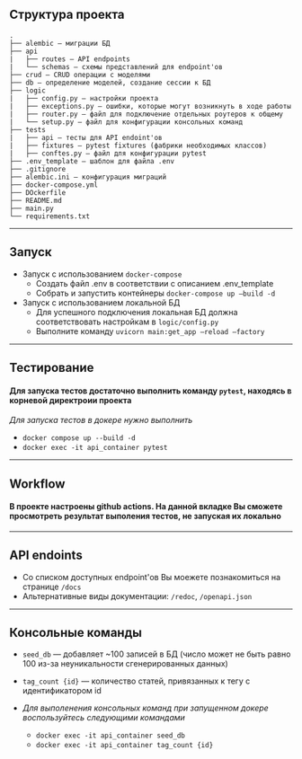 ## Структура проекта
````
.
├── alembic — миграции БД
├── api
|   ├── routes — API endpoints
|   └── schemas — схемы представлений для endpoint'ов
├── crud — CRUD операции с моделями
├── db — определение моделей, создание сессии к БД
├── logic
|   ├── config.py — настройки проекта
|   ├── exceptions.py — ошибки, которые могут возникнуть в ходе работы
|   ├── router.py — файл для подключение отдельных роутеров к общему
|   └── setup.py — файл для конфигурации консольных команд
├── tests
|   ├── api — тесты для API endoint'ов
|   ├── fixtures — pytest fixtures (фабрики необходимых классов)
|   ├── conftes.py — файл для конфигурации pytest
├── .env_template — шаблон для файла .env
├── .gitignore
├── alembic.ini — конфигурация миграций
├── docker-compose.yml
├── DOckerfile
├── README.md
├── main.py
└── requirements.txt
````
---
## Запуск
* Запуск с использованием `docker-compose`
    * Создать файл .env в соответствии с описанием .env_template
    * Собрать и запустить контейнеры `docker-compose up —build -d`
* Запуск с использованием локальной БД
  * Для успешного подключения локальная БД должна соответствовать настройкам в `logic/config.py`
  * Выполните команду `uvicorn main:get_app —reload —factory`

---
## Тестирование
#### Для запуска тестов достаточно выполнить команду `pytest`, находясь в корневой директроии проекта
*Для запуска тестов в докере нужно выполнить*
  * `docker compose up --build -d`
  *  `docker exec -it api_container pytest`

---
## Workflow
#### В проекте настроены github actions. На данной вкладке Вы сможете просмотреть результат выполения тестов, не запуская их локально

---
## API endoints
* Со списком доступных endpoint'ов Вы моежете познакомиться на странице `/docs`
* Альтернативные виды документации: `/redoc`, `/openapi.json`

---
## Консольные команды
* `seed_db` — добавляет ~100 записей в БД (число может не быть равно 100 из-за неуникальности сгенерированных данных)
* `tag_count {id}` — количество статей, привязанных к тегу с идентификатором id

* *Для выполенения консольных команд при запущенном докере воспользуйтесь следующими командами*
  *  `docker exec -it api_container seed_db`
  * `docker exec -it api_container tag_count {id}`